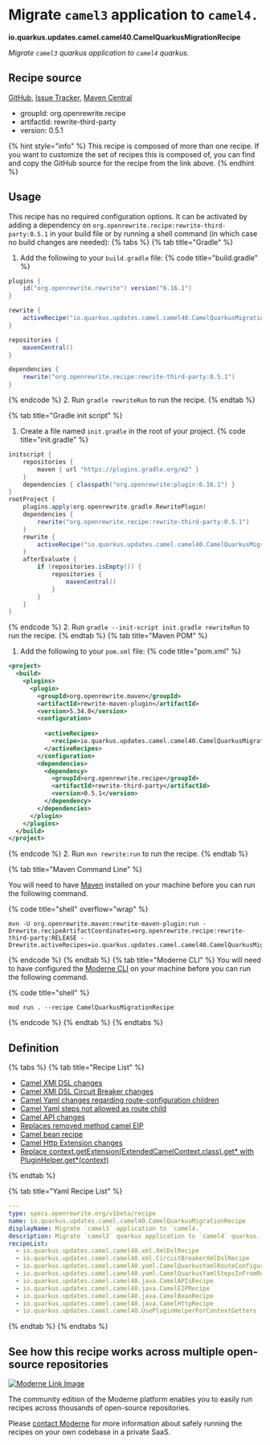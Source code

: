 # Migrate `camel3` application to `camel4.`

**io.quarkus.updates.camel.camel40.CamelQuarkusMigrationRecipe**

_Migrate `camel3` quarkus application to `camel4` quarkus._

## Recipe source

[GitHub](https://github.com/search?type=code&q=io.quarkus.updates.camel.camel40.CamelQuarkusMigrationRecipe), [Issue Tracker](https://github.com/openrewrite/rewrite-third-party/issues), [Maven Central](https://central.sonatype.com/artifact/org.openrewrite.recipe/rewrite-third-party/0.5.1/jar)

* groupId: org.openrewrite.recipe
* artifactId: rewrite-third-party
* version: 0.5.1

{% hint style="info" %}
This recipe is composed of more than one recipe. If you want to customize the set of recipes this is composed of, you can find and copy the GitHub source for the recipe from the link above.
{% endhint %}

## Usage

This recipe has no required configuration options. It can be activated by adding a dependency on `org.openrewrite.recipe:rewrite-third-party:0.5.1` in your build file or by running a shell command (in which case no build changes are needed): 
{% tabs %}
{% tab title="Gradle" %}
1. Add the following to your `build.gradle` file:
{% code title="build.gradle" %}
```groovy
plugins {
    id("org.openrewrite.rewrite") version("6.16.1")
}

rewrite {
    activeRecipe("io.quarkus.updates.camel.camel40.CamelQuarkusMigrationRecipe")
}

repositories {
    mavenCentral()
}

dependencies {
    rewrite("org.openrewrite.recipe:rewrite-third-party:0.5.1")
}
```
{% endcode %}
2. Run `gradle rewriteRun` to run the recipe.
{% endtab %}

{% tab title="Gradle init script" %}
1. Create a file named `init.gradle` in the root of your project.
{% code title="init.gradle" %}
```groovy
initscript {
    repositories {
        maven { url "https://plugins.gradle.org/m2" }
    }
    dependencies { classpath("org.openrewrite:plugin:6.16.1") }
}
rootProject {
    plugins.apply(org.openrewrite.gradle.RewritePlugin)
    dependencies {
        rewrite("org.openrewrite.recipe:rewrite-third-party:0.5.1")
    }
    rewrite {
        activeRecipe("io.quarkus.updates.camel.camel40.CamelQuarkusMigrationRecipe")
    }
    afterEvaluate {
        if (repositories.isEmpty()) {
            repositories {
                mavenCentral()
            }
        }
    }
}
```
{% endcode %}
2. Run `gradle --init-script init.gradle rewriteRun` to run the recipe.
{% endtab %}
{% tab title="Maven POM" %}
1. Add the following to your `pom.xml` file:
{% code title="pom.xml" %}
```xml
<project>
  <build>
    <plugins>
      <plugin>
        <groupId>org.openrewrite.maven</groupId>
        <artifactId>rewrite-maven-plugin</artifactId>
        <version>5.34.0</version>
        <configuration>
          
          <activeRecipes>
            <recipe>io.quarkus.updates.camel.camel40.CamelQuarkusMigrationRecipe</recipe>
          </activeRecipes>
        </configuration>
        <dependencies>
          <dependency>
            <groupId>org.openrewrite.recipe</groupId>
            <artifactId>rewrite-third-party</artifactId>
            <version>0.5.1</version>
          </dependency>
        </dependencies>
      </plugin>
    </plugins>
  </build>
</project>
```
{% endcode %}
2. Run `mvn rewrite:run` to run the recipe.
{% endtab %}

{% tab title="Maven Command Line" %}

You will need to have [Maven](https://maven.apache.org/download.cgi) installed on your machine before you can run the following command.

{% code title="shell" overflow="wrap" %}
```shell
mvn -U org.openrewrite.maven:rewrite-maven-plugin:run -Drewrite.recipeArtifactCoordinates=org.openrewrite.recipe:rewrite-third-party:RELEASE -Drewrite.activeRecipes=io.quarkus.updates.camel.camel40.CamelQuarkusMigrationRecipe 
```
{% endcode %}
{% endtab %}
{% tab title="Moderne CLI" %}
You will need to have configured the [Moderne CLI](https://docs.moderne.io/moderne-cli/cli-intro) on your machine before you can run the following command.

{% code title="shell" %}
```shell
mod run . --recipe CamelQuarkusMigrationRecipe
```
{% endcode %}
{% endtab %}
{% endtabs %}

## Definition

{% tabs %}
{% tab title="Recipe List" %}
* [Camel XMl DSL changes](../../../../../io/quarkus/updates/camel/camel40/xml/xmldslrecipe.md)
* [Camel XMl DSL Circuit Breaker changes](../../../../../io/quarkus/updates/camel/camel40/xml/circuitbreakerxmldslrecipe.md)
* [Camel Yaml changes regarding route-configuration children](../../../../../io/quarkus/updates/camel/camel40/yaml/camelquarkusyamlrouteconfigurationsequencerecipe.md)
* [Camel Yaml steps not allowed as route child](../../../../../io/quarkus/updates/camel/camel40/yaml/camelquarkusyamlstepsinfromrecipe.md)
* [Camel API changes](../../../../../io/quarkus/updates/camel/camel40/java/camelapisrecipe.md)
* [Replaces removed method camel EIP](../../../../../io/quarkus/updates/camel/camel40/java/cameleiprecipe.md)
* [Camel bean recipe](../../../../../io/quarkus/updates/camel/camel40/java/camelbeanrecipe.md)
* [Camel Http Extension changes](../../../../../io/quarkus/updates/camel/camel40/java/camelhttprecipe.md)
* [Replace context.getExtension(ExtendedCamelContext.class).get* with PluginHelper.get*(context)](../../../../../io/quarkus/updates/camel/camel40/usepluginhelperforcontextgetters.md)

{% endtab %}

{% tab title="Yaml Recipe List" %}
```yaml
---
type: specs.openrewrite.org/v1beta/recipe
name: io.quarkus.updates.camel.camel40.CamelQuarkusMigrationRecipe
displayName: Migrate `camel3` application to `camel4.`
description: Migrate `camel3` quarkus application to `camel4` quarkus.
recipeList:
  - io.quarkus.updates.camel.camel40.xml.XmlDslRecipe
  - io.quarkus.updates.camel.camel40.xml.CircuitBreakerXmlDslRecipe
  - io.quarkus.updates.camel.camel40.yaml.CamelQuarkusYamlRouteConfigurationSequenceRecipe
  - io.quarkus.updates.camel.camel40.yaml.CamelQuarkusYamlStepsInFromRecipe
  - io.quarkus.updates.camel.camel40.java.CamelAPIsRecipe
  - io.quarkus.updates.camel.camel40.java.CamelEIPRecipe
  - io.quarkus.updates.camel.camel40.java.CamelBeanRecipe
  - io.quarkus.updates.camel.camel40.java.CamelHttpRecipe
  - io.quarkus.updates.camel.camel40.UsePluginHelperForContextGetters

```
{% endtab %}
{% endtabs %}

## See how this recipe works across multiple open-source repositories

[![Moderne Link Image](/.gitbook/assets/ModerneRecipeButton.png)](https://app.moderne.io/recipes/io.quarkus.updates.camel.camel40.CamelQuarkusMigrationRecipe)

The community edition of the Moderne platform enables you to easily run recipes across thousands of open-source repositories.

Please [contact Moderne](https://moderne.io/product) for more information about safely running the recipes on your own codebase in a private SaaS.
